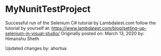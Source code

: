 # MyNunitTestProject
Successful run of the Selenium C# tutorial  by Lambdatest.com follow the tutorial by yourself at: https://www.lambdatest.com/blog/setting-up-selenium-in-visual-studio/
Originally posted on: March 13, 2020 
by: Himanshu Sheth

Updated changes by: ahortua
